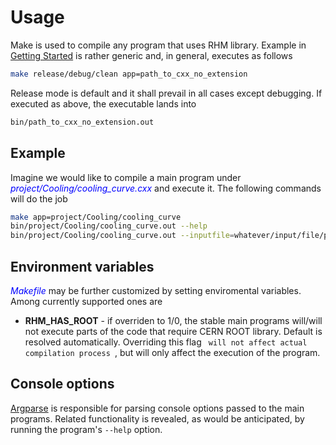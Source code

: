 # Usage

Make is used to compile any program that uses RHM library. Example in [Getting Started](installation.md) is rather generic and, in general, executes as follows
```bash
make release/debug/clean app=path_to_cxx_no_extension
```

Release mode is default and it shall prevail in all cases except debugging. If executed as above, the executable lands into
```bash
bin/path_to_cxx_no_extension.out
```

## Example

Imagine we would like to compile a main program under <span style="color:blue">_project/Cooling/cooling_curve.cxx_</span> and execute it. The following commands will do the job
```bash
make app=project/Cooling/cooling_curve
bin/project/Cooling/cooling_curve.out --help
bin/project/Cooling/cooling_curve.out --inputfile=whatever/input/file/path.json
```

## Environment variables

<span style="color:blue">_Makefile_</span> may be further customized by setting enviromental variables. Among currently supported ones are
    
- **RHM_HAS_ROOT** - if overriden to 1/0, the stable main programs will/will not execute parts of the code that require CERN ROOT library. Default is resolved automatically. Overriding this flag <code><it> will not affect actual compilation process </it></code>, but will only affect the execution of the program.

## Console options

[Argparse](https://github.com/SiLeader/argparse) is responsible for parsing console options passed to the main programs. Related functionality is revealed, as would be anticipated, by running the program's `--help` option.